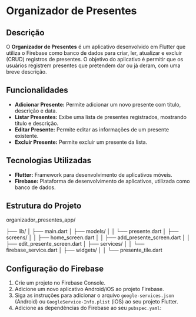 # Organizador de Presentes

## Descrição

O **Organizador de Presentes** é um aplicativo desenvolvido em Flutter que utiliza o Firebase como banco de dados para criar, ler, atualizar e excluir (CRUD) registros de presentes. O objetivo do aplicativo é permitir que os usuários registrem presentes que pretendem dar ou já deram, com uma breve descrição.

## Funcionalidades

- **Adicionar Presente:** Permite adicionar um novo presente com título, descrição e data.
- **Listar Presentes:** Exibe uma lista de presentes registrados, mostrando título e descrição.
- **Editar Presente:** Permite editar as informações de um presente existente.
- **Excluir Presente:** Permite excluir um presente da lista.

## Tecnologias Utilizadas

- **Flutter:** Framework para desenvolvimento de aplicativos móveis.
- **Firebase:** Plataforma de desenvolvimento de aplicativos, utilizada como banco de dados.

## Estrutura do Projeto

organizador_presentes_app/

├── lib/ 
│ ├── main.dart 
│ ├── models/ 
│ │ └── presente.dart
│ ├── screens/ 
│ │ ├── home_screen.dart
│ │ ├── add_presente_screen.dart
│ │ ├── edit_presente_screen.dart
│ ├── services/ 
│ │ └── firebase_service.dart 
│ ├── widgets/ 
│ │ └── presente_tile.dart


## Configuração do Firebase

1. Crie um projeto no Firebase Console.
2. Adicione um novo aplicativo Android/iOS ao projeto Firebase.
3. Siga as instruções para adicionar o arquivo `google-services.json` (Android) ou `GoogleService-Info.plist` (iOS) ao seu projeto Flutter.
4. Adicione as dependências do Firebase ao seu `pubspec.yaml`:



